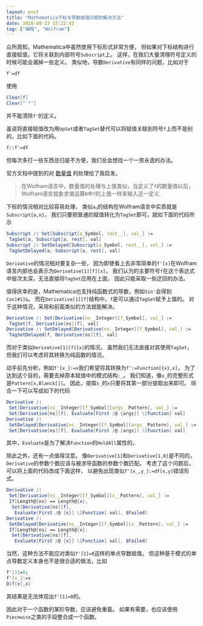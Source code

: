 ```yaml
---
layout: post
title: "Mathematica下标与导数赋值问题的解决方法"
date: 2018-08-23 15:22:43
tag: ["编程", "Wolfram"]
---
```


众所周知，Mathematica中虽然使用下标形式非常方便，
但如果对下标结构进行直接赋值，它将关联到内部符号`Subscript`上。
这样，在我们大量清理符号定义的时候可能会漏掉一些定义。
类似地，导数`Derivative`有同样的问题，比如对于

```mathematica
f'=df
```

使用

```mathematica
Clear[f]
Clear["`*"]
```

并不能清除`f'`的定义。 

<!--more-->

虽说将直接赋值改为用`UpSet`或者`TagSet`替代可以将赋值关联到符号`f`上而不是别的，比如下面的代码。

```mathematica
f/:f'=df
```

但每次多打一些东西总归是不方便，我们总会想找一个一劳永逸的办法。

官方文档中提到的对
[数量值](http://reference.wolfram.com/language/tutorial/DefiningNumericalValues.html)
的处理给了我启发。

> 在Wolfram语言中，数量值的处理与上值类似，当定义了`f`的数量值以后，
> Wolfram语言就象求值运算`N`中`f`的上值一样来输入这一定义.

下标的情况相对比较容易处理，
类似<code><span>a</span><sub>n</sub></code>的结构在Wolfram语言中实质就是`Subscript[a,n]`，
我们只要把普通的赋值转化为`TagSet`即可，就如下面的代码所示

```mathematica
Subscript /: Set[Subscript[a_Symbol, rest__], val_] := 
 TagSet[a, Subscript[a, rest], val]
Subscript /: SetDelayed[Subscript[a_Symbol, rest__], val_] := 
 TagSetDelayed[a, Subscript[a, rest], val]
```

`Derivative`的情况相对要复杂一些，
因为即使看上去非常简单的`f'[x]`在Wolfram语言内部也会表示为`Derivative[1][f][x]`，
我们认为的主要符号`f`在这个表达式中层次太深，无法直接将`TagSet`应用在上面，
因此只能采取一些迂回的办法。

值得庆幸的是，Mathematica也支持纯函数式的导数，例如`Sin'`会得到`Cos[#1]&`。
而在`Derivative[1][f]`结构中，`f`是可以通过`TagSet`赋予上值的。
对于这种情况，采用和前面类似的方法就能解决。

```mathematica
Derivative /: Set[Derivative[ns__Integer][f_Symbol], val_] := 
 TagSet[f, Derivative[ns][f], val]
Derivative /: SetDelayed[Derivative[ns__Integer][f_Symbol], val_] := 
 TagSetDelayed[f, Derivative[ns][f], val]
```

而对于类似`Derivative[1][f][x]`的情况，
虽然我们无法直接对其使用`TagSet`，但我们可以考虑将其转换为纯函数的情况。

动手前先分析，例如`f'[x_]:=x`我们希望将其转换为`f':=Function[{x},x]`，
为了达到这个目的，需要去掉原本赋值中的模式结构`:_`。
我们知道，像`x_`的完整形式是`Pattern[x,Blanck[]]`。
因此，提取`x_`的`x`只要将其第一部分提取出来即可。
综合一下可以写成如下的代码

```mathematica
Derivative /: 
 Set[Derivative[ns__Integer][f_Symbol][args__Pattern], val_] := 
 Set[Derivative[ns][f], Evaluate[First /@ {args}] \[Function] val]
Derivative /: 
 SetDelayed[Derivative[ns__Integer][f_Symbol][args__Pattern], val_] := 
 Set[Derivative[ns][f], Evaluate[First /@ {args}] \[Function] val]
```

其中，`Evaluate`是为了解决`Function`的`HoldAll`属性的。

除此之外，还有一点值得注意。
像`Derivative[1]`和`Derivative[1,0]`是不同的，
`Derivative`的参数个数应该与被求导函数的参数个数匹配。
考虑了这个问题后，可以将上面的代码改成下面这样，
以避免出现类似`f'[x_,y_]:=df[x,y]`错误形式。

```mathematica
Derivative /: 
 Set[Derivative[ns__Integer][f_Symbol][x__Pattern], val_] := 
 If[Length@{ns} == Length@{x}, 
  Set[Derivative[ns][f], 
   Evaluate[First /@ {x}] \[Function] val], $Failed]
Derivative /: 
 SetDelayed[Derivative[ns__Integer][f_Symbol][x__Pattern], val_] := 
 If[Length@{ns} == Length@{x}, 
  Set[Derivative[ns][f], 
   Evaluate[First /@ {x}] \[Function] val], $Failed]
```

当然，这种方法不能应对类似`f'[1]=0`这样的单点导数赋值。
但这种基于模式的单点导数定义本身也不是很合适的做法，比如

```mathematica
f'[1]=0;
f'[x_]:=x
D[f[x],x]
```

其结果是无法体现出`f'[1]=0`的。

因此对于一个函数的某阶导数，应该避免重载。
如果有需要，也应该使用`Piecewise`之类的手段整合成一个函数。
